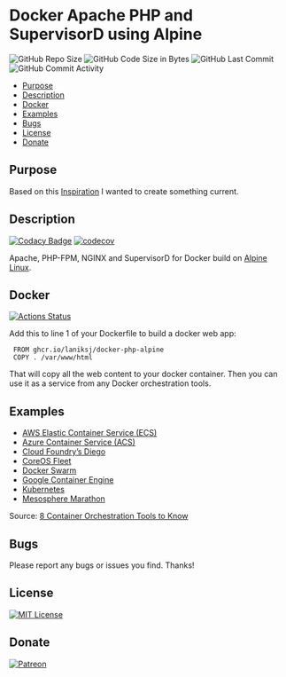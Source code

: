 # Docker Apache PHP and SupervisorD using Alpine

![GitHub Repo Size](https://img.shields.io/github/repo-size/laniksj/docker-php-alpine)
![GitHub Code Size in Bytes](https://img.shields.io/github/languages/code-size/laniksj/docker-php-alpine)
![GitHub Last Commit](https://img.shields.io/github/last-commit/laniksj/docker-php-alpine)
![GitHub Commit Activity](https://img.shields.io/github/commit-activity/m/laniksj/docker-php-alpine)

- [Purpose](#purpose)
- [Description](#description)
- [Docker](#docker)
- [Examples](#examples)
- [Bugs](#bugs)
- [License](#license)
- [Donate](#donate)

## Purpose

Based on this [Inspiration](https://github.com/TrafeX/docker-php-nginx) I wanted to create something current.

## Description

[![Codacy Badge](https://app.codacy.com/project/badge/Grade/d0aec14feac549ed8bd931fff77313e5)](https://www.codacy.com/gh/LanikSJ/docker-php-alpine/dashboard?utm_source=github.com&utm_medium=referral&utm_content=LanikSJ/docker-php-alpine&utm_campaign=Badge_Grade)
[![codecov](https://codecov.io/gh/LanikSJ/docker-php-alpine/branch/master/graph/badge.svg)](https://codecov.io/gh/LanikSJ/docker-php-alpine)

Apache, PHP-FPM, NGINX and SupervisorD for Docker build on [Alpine Linux](http://www.alpinelinux.org/).

## Docker

[![Actions Status](https://github.com/LanikSJ/docker-php-alpine/workflows/Docker%20Publish/badge.svg)](https://github.com/LanikSJ/docker-php-alpine/actions)

Add this to line 1 of your Dockerfile to build a docker web app:

     FROM ghcr.io/laniksj/docker-php-alpine
     COPY . /var/www/html

That will copy all the web content to your docker container.
Then you can use it as a service from any Docker orchestration tools.

## Examples

- [AWS Elastic Container Service (ECS)](https://aws.amazon.com/ecs/)  
- [Azure Container Service (ACS)](https://azure.microsoft.com/en-us/blog/azure-container-service-preview/)  
- [Cloud Foundry’s Diego](https://docs.cloudfoundry.org/concepts/diego/diego-architecture.html)  
- [CoreOS Fleet](https://coreos.com/using-coreos/clustering/)  
- [Docker Swarm](https://www.docker.com/products/docker-swarm)  
- [Google Container Engine](https://cloud.google.com/container-engine/)  
- [Kubernetes](https://kubernetes.io)  
- [Mesosphere Marathon](https://mesosphere.github.io/marathon/)  

Source: [8 Container Orchestration Tools to Know](https://www.linux.com/NewS/8-OPEN-SOURCE-CONTAINER-ORCHESTRATION-TOOLS-KNOW)

## Bugs

Please report any bugs or issues you find. Thanks!

## License

[![MIT License](https://img.shields.io/badge/license-MIT-blue)](https://en.wikipedia.org/wiki/MIT_License)

## Donate

[![Patreon](https://img.shields.io/badge/patreon-donate-blue.svg)](https://www.patreon.com/laniksj/overview)
